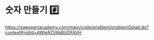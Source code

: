 # 숫자 만들기 #️⃣

https://swexpertacademy.com/main/code/problem/problemDetail.do?contestProbId=AWIeRZV6kBUDFAVH
